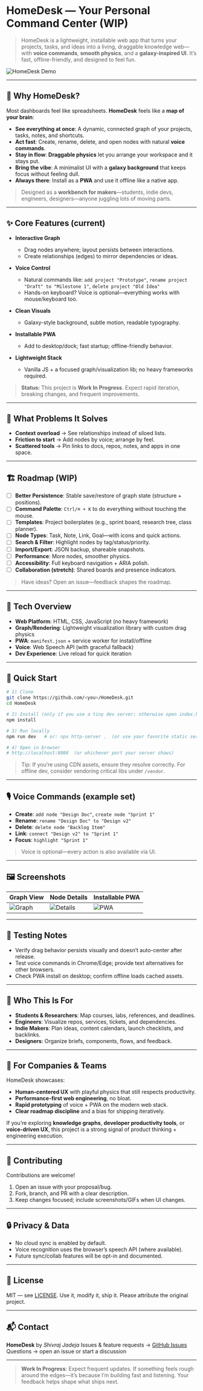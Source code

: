 
# HomeDesk — Your Personal Command Center (WIP)

> HomeDesk is a lightweight, installable web app that turns your projects, tasks, and ideas into a living, draggable knowledge web—with **voice commands**, **smooth physics**, and a **galaxy-inspired UI**. It’s fast, offline-friendly, and designed to feel fun.

![HomeDesk Demo](./assets/demo.gif)

---

## 🚀 Why HomeDesk?

Most dashboards feel like spreadsheets. **HomeDesk** feels like a **map of your brain**:

* **See everything at once**: A dynamic, connected graph of your projects, tasks, notes, and shortcuts.
* **Act fast**: Create, rename, delete, and open nodes with natural **voice commands**.
* **Stay in flow**: **Draggable physics** let you arrange your workspace and it stays put.
* **Bring the vibe**: A minimalist UI with a **galaxy background** that keeps focus without feeling dull.
* **Always there**: Install as a **PWA** and use it offline like a native app.

> Designed as a **workbench for makers**—students, indie devs, engineers, designers—anyone juggling lots of moving parts.

---

## ✨ Core Features (current)

* **Interactive Graph**

  * Drag nodes anywhere; layout persists between interactions.
  * Create relationships (edges) to mirror dependencies or ideas.
* **Voice Control**

  * Natural commands like:
    `add project "Prototype"`, `rename project "Draft" to "Milestone 1"`, `delete project "Old Idea"`
  * Hands-on keyboard? Voice is optional—everything works with mouse/keyboard too.
* **Clean Visuals**

  * Galaxy-style background, subtle motion, readable typography.
* **Installable PWA**

  * Add to desktop/dock; fast startup; offline-friendly behavior.
* **Lightweight Stack**

  * Vanilla JS + a focused graph/visualization lib; no heavy frameworks required.

> **Status:** This project is **Work In Progress**. Expect rapid iteration, breaking changes, and frequent improvements.

---

## 🧠 What Problems It Solves

* **Context overload** → See relationships instead of siloed lists.
* **Friction to start** → Add nodes by voice; arrange by feel.
* **Scattered tools** → Pin links to docs, repos, notes, and apps in one space.

---

## 🏗️ Roadmap (WIP)

* [ ] **Better Persistence**: Stable save/restore of graph state (structure + positions).
* [ ] **Command Palette**: `Ctrl/⌘ + K` to do everything without touching the mouse.
* [ ] **Templates**: Project boilerplates (e.g., sprint board, research tree, class planner).
* [ ] **Node Types**: Task, Note, Link, Goal—with icons and quick actions.
* [ ] **Search & Filter**: Highlight nodes by tag/status/priority.
* [ ] **Import/Export**: JSON backup, shareable snapshots.
* [ ] **Performance**: More nodes, smoother physics.
* [ ] **Accessibility**: Full keyboard navigation + ARIA polish.
* [ ] **Collaboration (stretch)**: Shared boards and presence indicators.

> Have ideas? Open an issue—feedback shapes the roadmap.

---

## 🧩 Tech Overview

* **Web Platform**: HTML, CSS, JavaScript (no heavy framework)
* **Graph/Rendering**: Lightweight visualization library with custom drag physics
* **PWA**: `manifest.json` + service worker for install/offline
* **Voice**: Web Speech API (with graceful fallback)
* **Dev Experience**: Live reload for quick iteration

---

## 🔧 Quick Start

```bash
# 1) Clone
git clone https://github.com/<you>/HomeDesk.git
cd HomeDesk

# 2) Install (only if you use a tiny dev server; otherwise open index.html)
npm install

# 3) Run locally
npm run dev   # or: npx http-server .  (or use your favorite static server)

# 4) Open in browser
# http://localhost:8080  (or whichever port your server shows)
```

> Tip: If you’re using CDN assets, ensure they resolve correctly. For offline dev, consider vendoring critical libs under `/vendor`.

---

## 🎙️ Voice Commands (example set)

* **Create**: `add node "Design Doc"`, `create node "Sprint 1"`
* **Rename**: `rename "Design Doc" to "Design v2"`
* **Delete**: `delete node "Backlog Item"`
* **Link**: `connect "Design v2" to "Sprint 1"`
* **Focus**: `highlight "Sprint 1"`

> Voice is optional—every action is also available via UI.

---

## 🖼️ Screenshots

| Graph View                          | Node Details                            | Installable PWA                 |
| ----------------------------------- | --------------------------------------- | ------------------------------- |
| ![Graph](./assets/screen-graph.png) | ![Details](./assets/screen-details.png) | ![PWA](./assets/screen-pwa.png) |


---

## 🧪 Testing Notes

* Verify drag behavior persists visually and doesn’t auto-center after release.
* Test voice commands in Chrome/Edge; provide text alternatives for other browsers.
* Check PWA install on desktop; confirm offline loads cached assets.

---

## 🧭 Who This Is For

* **Students & Researchers**: Map courses, labs, references, and deadlines.
* **Engineers**: Visualize repos, services, tickets, and dependencies.
* **Indie Makers**: Plan ideas, content calendars, launch checklists, and backlinks.
* **Designers**: Organize briefs, components, flows, and feedback.

---

## 🏢 For Companies & Teams

HomeDesk showcases:

* **Human-centered UX** with playful physics that still respects productivity.
* **Performance-first web engineering**, no bloat.
* **Rapid prototyping** of voice + PWA on the modern web stack.
* **Clear roadmap discipline** and a bias for shipping iteratively.

If you’re exploring **knowledge graphs**, **developer productivity tools**, or **voice-driven UX**, this project is a strong signal of product thinking + engineering execution.

---

## 🤝 Contributing

Contributions are welcome!

1. Open an issue with your proposal/bug.
2. Fork, branch, and PR with a clear description.
3. Keep changes focused; include screenshots/GIFs when UI changes.

---

## 🔒 Privacy & Data

* No cloud sync is enabled by default.
* Voice recognition uses the browser’s speech API (where available).
* Future sync/collab features will be opt-in and documented.

---

## 📜 License

MIT — see [LICENSE](./LICENSE).
Use it, modify it, ship it. Please attribute the original project.

---

## 📬 Contact

**HomeDesk** by *Shivraj Jadeja*
Issues & feature requests → [GitHub Issues](../../issues)
Questions → open an issue or start a discussion

---

> **Work In Progress**: Expect frequent updates. If something feels rough around the edges—it’s because I’m building fast and listening. Your feedback helps shape what ships next.
